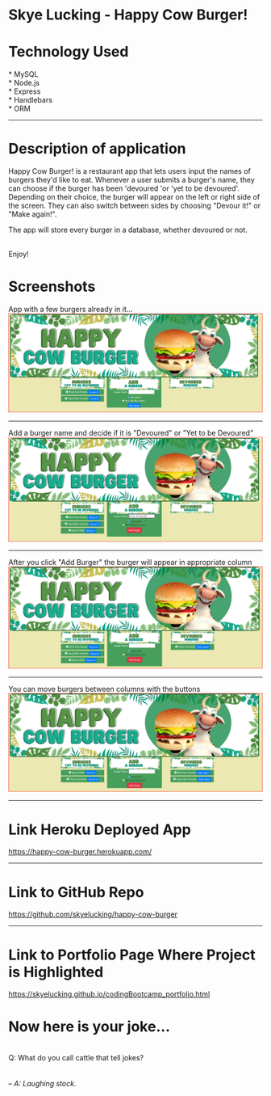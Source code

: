 # Skye Lucking - Happy Cow Burger!
<h1>Technology Used</h1>
* MySQL <br>
* Node.js<br>
* Express<br>
* Handlebars<br>
* ORM<br>

<hr>

<h1>Description of application</h1>
Happy Cow Burger! is a restaurant app that lets users input the names of burgers they'd like to eat. Whenever a user submits a burger's name, they can choose if the burger has been 'devoured 'or 'yet to be devoured'. Depending on their choice, the burger will appear on the left or right side of the screen. They can also switch between sides by choosing "Devour it!" or "Make again!".

The app will store every burger in a database, whether devoured or not.

<br>
 Enjoy!

<br>

<h1>Screenshots</h1>
App with a few burgers already in it...<br>
<img src="SS1.png"><br>

<hr>
Add a burger name and decide if it is "Devoured" or "Yet to be Devoured" <br>
<img src="SS2.png"><hr>
After you click "Add Burger" the burger will appear in appropriate column
<img src="SS3.png"><br>

<hr>
You can move burgers between columns with the buttons
<img src="SS4.png"><br>
<hr>
<h1>Link Heroku Deployed App</h1>
<a href="https://happy-cow-burger.herokuapp.com/">https://happy-cow-burger.herokuapp.com/</a>
<hr>

<h1>Link to GitHub Repo</h1>
<a href="https://github.com/skyelucking/happy-cow-burger">https://github.com/skyelucking/happy-cow-burger</a>

<hr>
<h1>Link to Portfolio Page Where Project is Highlighted</h1>
<a href="https://skyelucking.github.io/codingBootcamp_portfolio.html">https://skyelucking.github.io/codingBootcamp_portfolio.html</a>

<h1>Now here is your joke...</h1> <br>
Q: What do you call cattle that tell jokes?

<br>
<br>
<br>
<em>– A: Laughing stock.</em>
